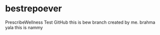 # bestrepoever
PrescribeWellness Test GitHub
this is bew branch created by me.
brahma yala
this is nammy
